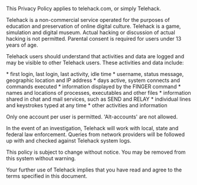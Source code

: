 This Privacy Policy applies to telehack.com, or simply Telehack.

Telehack is a non-commercial service operated for the purposes of education
and preservation of online digital culture. Telehack is a game, simulation
and digital museum. Actual hacking or discussion of actual hacking is not
permitted. Parental consent is required for users under 13 years of age.

Telehack users should understand that activities and data are logged and
may be visible to other Telehack users. These activities and data include:

 \* first login, last login, last activity, idle time
 \* username, status message, geographic location and IP address
 \* days active, system connects and commands executed
 \* information displayed by the FINGER command
 \* names and locations of processes, executables and other files
 \* information shared in chat and mail services, such as SEND and RELAY
 \* individual lines and keystrokes typed at any time
 \* other activities and information

Only one account per user is permitted. 'Alt-accounts' are not allowed.

In the event of an investigation, Telehack will work with local, state and
federal law enforcement. Queries from network providers will be followed up
with and checked against Telehack system logs.

This policy is subject to change without notice.
You may be removed from this system without warning.

Your further use of Telehack implies that you have read and agree to the
terms specified in this document.
